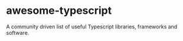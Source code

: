 # awesome-typescript
A community driven list of useful Typescript libraries, frameworks and software.
